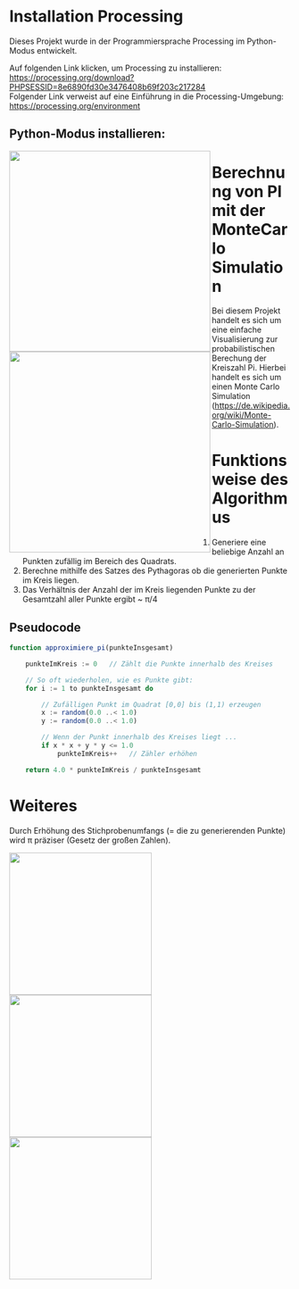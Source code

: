 
# Installation Processing
Dieses Projekt wurde in der Programmiersprache Processing im Python-Modus entwickelt.

Auf folgenden Link klicken, um Processing zu installieren: https://processing.org/download?PHPSESSID=8e6890fd30e3476408b69f203c217284 \
Folgender Link verweist auf eine Einführung in die Processing-Umgebung: https://processing.org/environment

## Python-Modus installieren:

<p float='left'>
    <img src="https://user-images.githubusercontent.com/73491052/131177136-39e19769-c711-43d3-b5b3-c1e5fac025c1.png" width=360 align=left>
    <img src="https://user-images.githubusercontent.com/73491052/131176244-8c58958d-e122-41b3-8641-f59f2661342e.png" width=360 align=left>
</p>





# Berechnung von PI mit der MonteCarlo Simulation

Bei diesem Projekt handelt es sich um eine einfache Visualisierung zur probabilistischen Berechung der Kreiszahl Pi. Hierbei handelt es sich um einen Monte Carlo Simulation (https://de.wikipedia.org/wiki/Monte-Carlo-Simulation).

# Funktionsweise des Algorithmus
1) Generiere eine beliebige Anzahl an Punkten zufällig im Bereich des Quadrats.
2) Berechne mithilfe des Satzes des Pythagoras ob die generierten Punkte im Kreis liegen.
3) Das Verhältnis der Anzahl der im Kreis liegenden Punkte zu der Gesamtzahl aller Punkte ergibt ~ π/4

## Pseudocode
```javascript
function approximiere_pi(punkteInsgesamt)

    punkteImKreis := 0   // Zählt die Punkte innerhalb des Kreises

    // So oft wiederholen, wie es Punkte gibt:
    for i := 1 to punkteInsgesamt do

        // Zufälligen Punkt im Quadrat [0,0] bis (1,1) erzeugen
        x := random(0.0 ..< 1.0)
        y := random(0.0 ..< 1.0)

        // Wenn der Punkt innerhalb des Kreises liegt ...
        if x * x + y * y <= 1.0
            punkteImKreis++   // Zähler erhöhen

    return 4.0 * punkteImKreis / punkteInsgesamt
```
# Weiteres

Durch Erhöhung des Stichprobenumfangs (= die zu generierenden Punkte) wird π präziser (Gesetz der großen Zahlen).

<p float='left'>
    <img src="https://user-images.githubusercontent.com/73491052/128614754-acf1a2fc-908c-4579-9d62-96185b1050f9.png" width=255 align=left>
    <img src="https://user-images.githubusercontent.com/73491052/128614396-274c2c82-f8f9-4099-9812-1177c954f53d.png" width=255 align=left>
    <img src="https://user-images.githubusercontent.com/73491052/128614395-03e689c0-68f5-4a52-904f-fbe673954b47.png" width=255 align=left>
</p>







<br></br>
